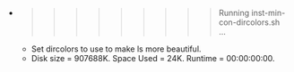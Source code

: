* >>>>>>>>> Running inst-min-con-dircolors.sh ...
  * Set dircolors to use  to make ls more beautiful.
  * Disk size = 907688K. Space Used = 24K. Runtime = 00:00:00:00.
